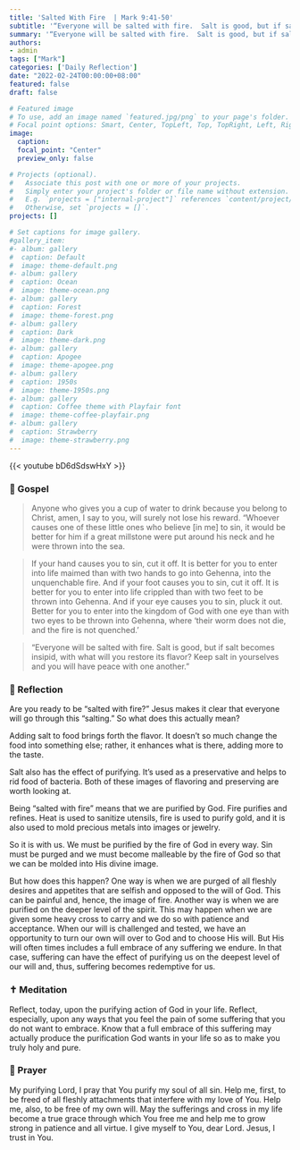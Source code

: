 ```yaml
---
title: 'Salted With Fire  | Mark 9:41-50'
subtitle: '“Everyone will be salted with fire.  Salt is good, but if salt becomes insipid, with what will you restore its flavor?  Keep salt in yourselves and you will have peace with one another.”   Mark 9:49-50'
summary: '“Everyone will be salted with fire.  Salt is good, but if salt becomes insipid, with what will you restore its flavor?  Keep salt in yourselves and you will have peace with one another.”   Mark 9:49-50'
authors:
- admin
tags: ["Mark"]
categories: ['Daily Reflection']
date: "2022-02-24T00:00:00+08:00"
featured: false
draft: false

# Featured image
# To use, add an image named `featured.jpg/png` to your page's folder.
# Focal point options: Smart, Center, TopLeft, Top, TopRight, Left, Right, BottomLeft, Bottom, BottomRight
image:
  caption:
  focal_point: "Center"
  preview_only: false

# Projects (optional).
#   Associate this post with one or more of your projects.
#   Simply enter your project's folder or file name without extension.
#   E.g. `projects = ["internal-project"]` references `content/project/deep-learning/index.md`.
#   Otherwise, set `projects = []`.
projects: []

# Set captions for image gallery.
#gallery_item:
#- album: gallery
#  caption: Default
#  image: theme-default.png
#- album: gallery
#  caption: Ocean
#  image: theme-ocean.png
#- album: gallery
#  caption: Forest
#  image: theme-forest.png
#- album: gallery
#  caption: Dark
#  image: theme-dark.png
#- album: gallery
#  caption: Apogee
#  image: theme-apogee.png
#- album: gallery
#  caption: 1950s
#  image: theme-1950s.png
#- album: gallery
#  caption: Coffee theme with Playfair font
#  image: theme-coffee-playfair.png
#- album: gallery
#  caption: Strawberry
#  image: theme-strawberry.png
---
```


{{< youtube bD6dSdswHxY >}}

### :love_letter: Gospel
> Anyone who gives you a cup of water to drink because you belong to Christ, amen, I say to you, will surely not lose his reward. “Whoever causes one of these little ones who believe [in me] to sin, it would be better for him if a great millstone were put around his neck and he were thrown into the sea.

> If your hand causes you to sin, cut it off. It is better for you to enter into life maimed than with two hands to go into Gehenna, into the unquenchable fire. And if your foot causes you to sin, cut it off. It is better for you to enter into life crippled than with two feet to be thrown into Gehenna. And if your eye causes you to sin, pluck it out. Better for you to enter into the kingdom of God with one eye than with two eyes to be thrown into Gehenna, where ‘their worm does not die, and the fire is not quenched.’

> “Everyone will be salted with fire. Salt is good, but if salt becomes insipid, with what will you restore its flavor? Keep salt in yourselves and you will have peace with one another.”

### :speech_balloon: Reflection
Are you ready to be “salted with fire?”  Jesus makes it clear that everyone will go through this “salting.”  So what does this actually mean?

Adding salt to food brings forth the flavor.  It doesn’t so much change the food into something else; rather, it enhances what is there, adding more to the taste.

Salt also has the effect of purifying.  It’s used as a preservative and helps to rid food of bacteria.  Both of these images of flavoring and preserving are worth looking at.

Being “salted with fire” means that we are purified by God.  Fire purifies and refines.  Heat is used to sanitize utensils, fire is used to purify gold, and it is also used to mold precious metals into images or jewelry.

So it is with us.  We must be purified by the fire of God in every way.  Sin must be purged and we must become malleable by the fire of God so that we can be molded into His divine image.

But how does this happen?  One way is when we are purged of all fleshly desires and appetites that are selfish and opposed to the will of God.  This can be painful and, hence, the image of fire.  Another way is when we are purified on the deeper level of the spirit.  This may happen when we are given some heavy cross to carry and we do so with patience and acceptance.  When our will is challenged and tested, we have an opportunity to turn our own will over to God and to choose His will.  But His will often times includes a full embrace of any suffering we endure.  In that case, suffering can have the effect of purifying us on the deepest level of our will and, thus, suffering becomes redemptive for us.

### :latin_cross: Meditation
Reflect, today, upon the purifying action of God in your life.  Reflect, especially, upon any ways that you feel the pain of some suffering that you do not want to embrace.  Know that a full embrace of this suffering may actually produce the purification God wants in your life so as to make you truly holy and pure.

### :pray: Prayer
My purifying Lord, I pray that You purify my soul of all sin.  Help me, first, to be freed of all fleshly attachments that interfere with my love of You.  Help me, also, to be free of my own will.  May the sufferings and cross in my life become a true grace through which You free me and help me to grow strong in patience and all virtue.  I give myself to You, dear Lord.  Jesus, I trust in You.
